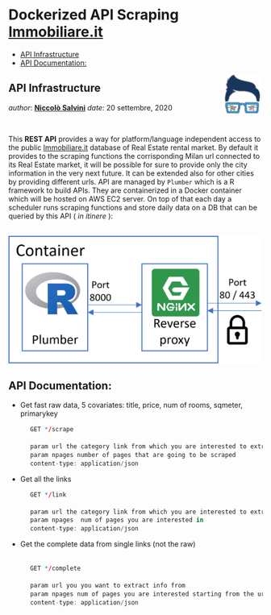 Dockerized API Scraping [Immobiliare.it](https://www.immobiliare.it/)
================

  - [API Infrastructure](#api-infrastructure)
  - [API Documentation:](#api-documentation)

<!-- README.md is generated from README.Rmd. Please edit that file -->

<img src="img/logo.png" align="right" height="80" />

## API Infrastructure

*author*: **[Niccolò Salvini](https://niccolosalvini.netlify.app/)**
*date*: 20 settembre, 2020

<br>

This **REST API** provides a way for platform/language independent
access to the public [Immobiliare.it](https://www.immobiliare.it/)
database of Real Estate rental market. By default it provides to the
scraping functions the corrisponding Milan url connected to its Real
Estate market, it will be possible for sure to provide only the city
information in the very next future. It can be extended also for other
cities by providing different urls. API are managed by `Plumber` which
is a R framework to build APIs. They are containerized in a Docker
container which will be hosted on AWS EC2 server. On top of that each
day a scheduler runs scraping functions and store daily data on a DB
that can be queried by this API ( *in itinere* ): <br><br>

<p align="center">

<img src="img/dpapi.png" width="562" />

</p>

## API Documentation:

  - Get fast raw data, 5 covariates: title, price, num of rooms,
    sqmeter, primarykey

<!-- end list -->

``` r
      GET */scrape

      param url the category link from which you are interested to extract data
      param npages number of pages that are going to be scraped
      content-type: application/json 
```

  - Get all the links

<!-- end list -->

``` r
      GET */link

      param url the category link from which you are interested to extract data
      param npages  num of pages you are interested in
      content-type: application/json 
```

  - Get the complete data from single links (not the raw)

<!-- end list -->

``` r

      GET */complete

      param url you you want to extract info from
      param npages num of pages you are interested starting from the url param
      content-type: application/json
            
```
